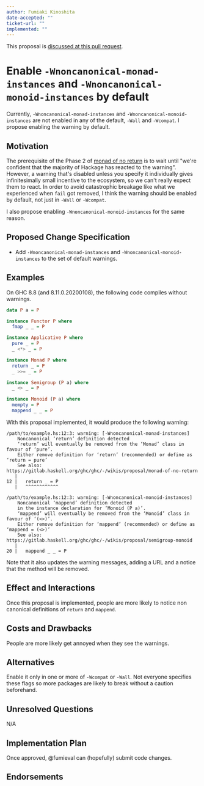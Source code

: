```yaml
---
author: Fumiaki Kinoshita
date-accepted: ""
ticket-url: ""
implemented: ""
---
```


This proposal is [discussed at this pull request](https://github.com/ghc-proposals/ghc-proposals/pull/314).

# Enable `-Wnoncanonical-monad-instances` and `-Wnoncanonical-monoid-instances` by default

Currently, `-Wnoncanonical-monad-instances` and `-Wnoncanonical-monoid-instances` are not enabled in any of the default, `-Wall` and `-Wcompat`.
I propose enabling the warning by default.

## Motivation

The prerequisite of the Phase 2 of [monad of no return](https://gitlab.haskell.org/ghc/ghc/wikis/proposal/monad-of-no-return) is to wait until "we're confident that the majority of Hackage has reacted to the warning". However, a warning that's disabled unless you specify it individually gives infinitesimally small incentive to the ecosystem, so we can't really expect them to react. In order to avoid catastrophic breakage like what we experienced when `fail` got removed, I think the warning should be enabled by default, not just in `-Wall` or `-Wcompat`.

I also propose enabling `-Wnoncanonical-monoid-instances` for the same reason.

## Proposed Change Specification

* Add `-Wnoncanonical-monad-instances` and `-Wnoncanonical-monoid-instances` to the set of default warnings.

## Examples

On GHC 8.8 (and 8.11.0.20200108), the following code compiles without warnings.

```haskell
data P a = P

instance Functor P where
  fmap _ _ = P

instance Applicative P where
  pure _ = P
  _ <*> _ = P

instance Monad P where
  return _ = P
  _ >>= _ = P

instance Semigroup (P a) where
  _ <> _ = P

instance Monoid (P a) where
  mempty = P
  mappend _ _ = P
```

With this proposal implemented, it would produce the following warning:

```
/path/to/example.hs:12:3: warning: [-Wnoncanonical-monad-instances]
    Noncanonical ‘return’ definition detected
    ‘return’ will eventually be removed from the ‘Monad’ class in favour of ‘pure’.
    Either remove definition for ‘return’ (recommended) or define as ‘return = pure’
    See also: https://gitlab.haskell.org/ghc/ghc/-/wikis/proposal/monad-of-no-return
   |
12 |   return _ = P
   |   ^^^^^^^^^^^^

/path/to/example.hs:12:3: warning: [-Wnoncanonical-monoid-instances]
    Noncanonical ‘mappend’ definition detected
    in the instance declaration for ‘Monoid (P a)’.
    ‘mappend’ will eventually be removed from the ‘Monoid’ class in favour of ‘(<>)’.
    Either remove definition for ‘mappend’ (recommended) or define as ‘mappend = (<>)’
    See also: https://gitlab.haskell.org/ghc/ghc/-/wikis/proposal/semigroup-monoid
   |
20 |   mappend _ _ = P
```

Note that it also updates the warning messages, adding a URL and a notice that the method will be removed.

## Effect and Interactions

Once this proposal is implemented, people are more likely to notice non canonical definitions of `return` and `mappend`.

## Costs and Drawbacks

People are more likely get annoyed when they see the warnings.

## Alternatives

Enable it only in one or more of `-Wcompat` or `-Wall`. Not everyone specifies these flags so more packages are likely to break without a caution beforehand.

## Unresolved Questions

N/A

## Implementation Plan

Once approved, @fumieval can (hopefully) submit code changes.

## Endorsements


